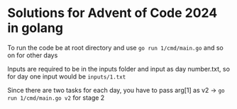 # Solutions for Advent of Code 2024 in golang
To run the code be at root directory and use ```go run 1/cmd/main.go``` and so on for other days

Inputs are required to be in the inputs folder and input as day number.txt, so for day one input would be ```inputs/1.txt```

Since there are two tasks for each day, you have to pass arg[1] as v2 -> ```go run 1/cmd/main.go v2``` for stage 2
